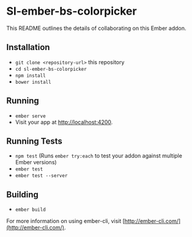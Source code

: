 # Sl-ember-bs-colorpicker

This README outlines the details of collaborating on this Ember addon.

## Installation

* `git clone <repository-url>` this repository
* `cd sl-ember-bs-colorpicker`
* `npm install`
* `bower install`

## Running

* `ember serve`
* Visit your app at [http://localhost:4200](http://localhost:4200).

## Running Tests

* `npm test` (Runs `ember try:each` to test your addon against multiple Ember versions)
* `ember test`
* `ember test --server`

## Building

* `ember build`

For more information on using ember-cli, visit [http://ember-cli.com/](http://ember-cli.com/).
